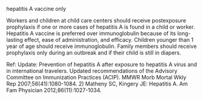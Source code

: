 hepatitis A vaccine only

Workers and children at child care centers should receive postexposure prophylaxis if one or more cases of hepatitis A is found in a child or worker. Hepatitis A vaccine is preferred over immunoglobulin because of its long-lasting effect, ease of administration, and efficacy. Children younger than 1 year of age should receive immunoglobulin. Family members should receive prophylaxis only during an outbreak and if their child is still in diapers.

Ref:  Update: Prevention of hepatitis A after exposure to hepatitis A virus and in international travelers. Updated
recommendations of the Advisory Committee on Immunization Practices (ACIP). MMWR Morb Mortal Wkly Rep
2007;56(41):1080-1084. 2) Matheny SC, Kingery JE: Hepatitis A. Am Fam Physician 2012;86(11):1027-1034.